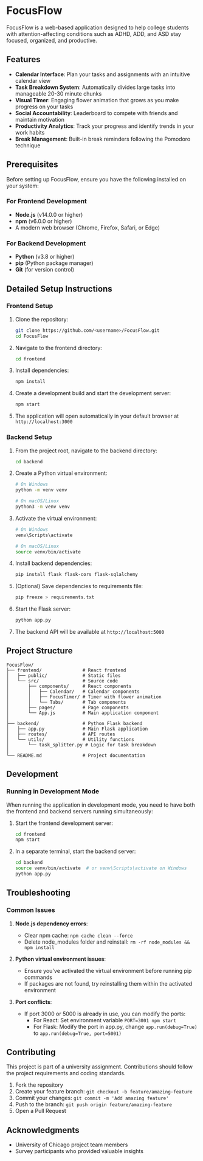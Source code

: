 # FocusFlow

FocusFlow is a web-based application designed to help college students with attention-affecting conditions such as ADHD, ADD, and ASD stay focused, organized, and productive.

## Features

- **Calendar Interface**: Plan your tasks and assignments with an intuitive calendar view
- **Task Breakdown System**: Automatically divides large tasks into manageable 20-30 minute chunks
- **Visual Timer**: Engaging flower animation that grows as you make progress on your tasks
- **Social Accountability**: Leaderboard to compete with friends and maintain motivation
- **Productivity Analytics**: Track your progress and identify trends in your work habits
- **Break Management**: Built-in break reminders following the Pomodoro technique

## Prerequisites

Before setting up FocusFlow, ensure you have the following installed on your system:

### For Frontend Development
- **Node.js** (v14.0.0 or higher)
- **npm** (v6.0.0 or higher)
- A modern web browser (Chrome, Firefox, Safari, or Edge)

### For Backend Development
- **Python** (v3.8 or higher)
- **pip** (Python package manager)
- **Git** (for version control)

## Detailed Setup Instructions

### Frontend Setup

1. Clone the repository:
   ```bash
   git clone https://github.com/<username>/FocusFlow.git
   cd FocusFlow
   ```

2. Navigate to the frontend directory:
   ```bash
   cd frontend
   ```

3. Install dependencies:
   ```bash
   npm install
   ```

4. Create a development build and start the development server:
   ```bash
   npm start
   ```

5. The application will open automatically in your default browser at `http://localhost:3000`

### Backend Setup

1. From the project root, navigate to the backend directory:
   ```bash
   cd backend
   ```

2. Create a Python virtual environment:
   ```bash
   # On Windows
   python -m venv venv
   
   # On macOS/Linux
   python3 -m venv venv
   ```

3. Activate the virtual environment:
   ```bash
   # On Windows
   venv\Scripts\activate
   
   # On macOS/Linux
   source venv/bin/activate
   ```

4. Install backend dependencies:
   ```bash
   pip install flask flask-cors flask-sqlalchemy
   ```

5. (Optional) Save dependencies to requirements file:
   ```bash
   pip freeze > requirements.txt
   ```

6. Start the Flask server:
   ```bash
   python app.py
   ```

7. The backend API will be available at `http://localhost:5000`

## Project Structure

```
FocusFlow/
├── frontend/               # React frontend
│   ├── public/             # Static files
│   └── src/                # Source code
│       ├── components/     # React components
│       │   ├── Calendar/   # Calendar components
│       │   ├── FocusTimer/ # Timer with flower animation
│       │   └── Tabs/       # Tab components
│       ├── pages/          # Page components
│       └── App.js          # Main application component
│
├── backend/                # Python Flask backend
│   ├── app.py              # Main Flask application
│   ├── routes/             # API routes
│   └── utils/              # Utility functions
│       └── task_splitter.py # Logic for task breakdown
│
└── README.md               # Project documentation
```

## Development

### Running in Development Mode

When running the application in development mode, you need to have both the frontend and backend servers running simultaneously:

1. Start the frontend development server:
   ```bash
   cd frontend
   npm start
   ```

2. In a separate terminal, start the backend server:
   ```bash
   cd backend
   source venv/bin/activate  # or venv\Scripts\activate on Windows
   python app.py
   ```

## Troubleshooting

### Common Issues

1. **Node.js dependency errors**:
   - Clear npm cache: `npm cache clean --force`
   - Delete node_modules folder and reinstall: `rm -rf node_modules && npm install`

2. **Python virtual environment issues**:
   - Ensure you've activated the virtual environment before running pip commands
   - If packages are not found, try reinstalling them within the activated environment

3. **Port conflicts**:
   - If port 3000 or 5000 is already in use, you can modify the ports:
     - For React: Set environment variable `PORT=3001 npm start`
     - For Flask: Modify the port in app.py, change `app.run(debug=True)` to `app.run(debug=True, port=5001)`

## Contributing

This project is part of a university assignment. Contributions should follow the project requirements and coding standards.

1. Fork the repository
2. Create your feature branch: `git checkout -b feature/amazing-feature`
3. Commit your changes: `git commit -m 'Add amazing feature'`
4. Push to the branch: `git push origin feature/amazing-feature`
5. Open a Pull Request


## Acknowledgments

- University of Chicago project team members
- Survey participants who provided valuable insights

